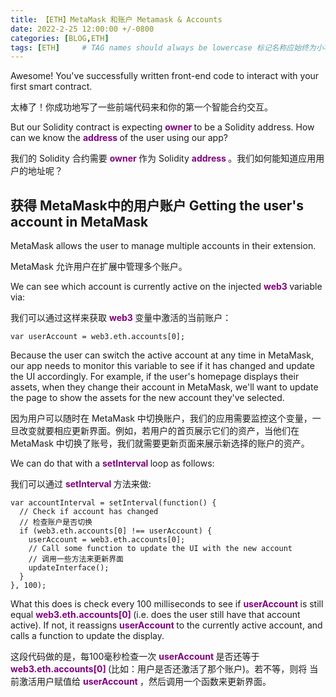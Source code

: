 ```yaml
---
title: 【ETH】MetaMask 和账户 Metamask & Accounts
date: 2022-2-25 12:00:00 +/-0800
categories: [BLOG,ETH]
tags: [ETH]     # TAG names should always be lowercase 标记名称应始终为小写
---
```


<!---

<font color="#800080"><b> 私有 </b></font>
<b><font color="#0099ff">结构体类型</font></b>
> **
```solidity
```

--->

Awesome! You've successfully written front-end code to interact with your first smart contract.

太棒了！你成功地写了一些前端代码来和你的第一个智能合约交互。

But our Solidity contract is expecting <font color="#800080"><b> owner </b></font> to be a Solidity address. How can we know the <font color="#800080"><b> address </b></font> of the user using our app?

我们的 Solidity 合约需要 <font color="#800080"><b> owner </b></font> 作为 Solidity <font color="#800080"><b> address </b></font>。我们如何能知道应用用户的地址呢？

## 获得 MetaMask中的用户账户 Getting the user's account in MetaMask

MetaMask allows the user to manage multiple accounts in their extension.

MetaMask 允许用户在扩展中管理多个账户。

We can see which account is currently active on the injected <font color="#800080"><b> web3 </b></font> variable via:

我们可以通过这样来获取 <font color="#800080"><b> web3 </b></font> 变量中激活的当前账户：

```solidity
var userAccount = web3.eth.accounts[0];
```

Because the user can switch the active account at any time in MetaMask, our app needs to monitor this variable to see if it has changed and update the UI accordingly. For example, if the user's homepage displays their assets, when they change their account in MetaMask, we'll want to update the page to show the assets for the new account they've selected.

因为用户可以随时在 MetaMask 中切换账户，我们的应用需要监控这个变量，一旦改变就要相应更新界面。例如，若用户的首页展示它们的资产，当他们在 MetaMask 中切换了账号，我们就需要更新页面来展示新选择的账户的资产。

We can do that with a <font color="#800080"><b> setInterval </b></font> loop as follows:

我们可以通过 <font color="#800080"><b> setInterval </b></font> 方法来做:

```solidity
var accountInterval = setInterval(function() {
  // Check if account has changed
  // 检查账户是否切换
  if (web3.eth.accounts[0] !== userAccount) {
    userAccount = web3.eth.accounts[0];
    // Call some function to update the UI with the new account
    // 调用一些方法来更新界面
    updateInterface();
  }
}, 100);
```
What this does is check every 100 milliseconds to see if <font color="#800080"><b> userAccount </b></font> is still equal <font color="#800080"><b> web3.eth.accounts[0] </b></font>(i.e. does the user still have that account active). If not, it reassigns <font color="#800080"><b> userAccount </b></font> to the currently active account, and calls a function to update the display.

这段代码做的是，每100毫秒检查一次 <font color="#800080"><b> userAccount </b></font> 是否还等于 <font color="#800080"><b> web3.eth.accounts[0] </b></font> (比如：用户是否还激活了那个账户)。若不等，则将 当前激活用户赋值给 <font color="#800080"><b> userAccount </b></font>，然后调用一个函数来更新界面。
